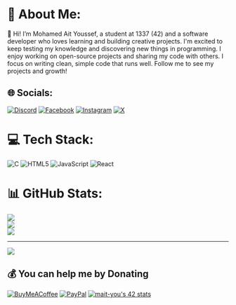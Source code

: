 # 💫 About Me:
👋 Hi! I’m Mohamed Ait Youssef, a student at 1337 (42) and a software developer who loves learning and building creative projects. I'm excited to keep testing my knowledge and discovering new things in programming. I enjoy working on open-source projects and sharing my code with others. I focus on writing clean, simple code that runs well. Follow me to see my projects and growth!


## 🌐 Socials:
[![Discord](https://img.shields.io/badge/Discord-%237289DA.svg?logo=discord&logoColor=white)](https://discord.gg/mait-you) [![Facebook](https://img.shields.io/badge/Facebook-%231877F2.svg?logo=Facebook&logoColor=white)](https://facebook.com/mait-you) [![Instagram](https://img.shields.io/badge/Instagram-%23E4405F.svg?logo=Instagram&logoColor=white)](https://instagram.com/mait_you) [![X](https://img.shields.io/badge/X-black.svg?logo=X&logoColor=white)](https://x.com/mait-you) 

# 💻 Tech Stack:
![C](https://img.shields.io/badge/c-%2300599C.svg?style=for-the-badge&logo=c&logoColor=white) ![HTML5](https://img.shields.io/badge/html5-%23E34F26.svg?style=for-the-badge&logo=html5&logoColor=white) ![JavaScript](https://img.shields.io/badge/javascript-%23323330.svg?style=for-the-badge&logo=javascript&logoColor=%23F7DF1E) ![React](https://img.shields.io/badge/react-%2320232a.svg?style=for-the-badge&logo=react&logoColor=%2361DAFB)
# 📊 GitHub Stats:
![](https://github-readme-stats.vercel.app/api?username=mait-you&theme=dark&hide_border=false&include_all_commits=false&count_private=false)<br/>
![](https://github-readme-streak-stats.herokuapp.com/?user=mait-you&theme=dark&hide_border=false)<br/>
![](https://github-readme-stats.vercel.app/api/top-langs/?username=mait-you&theme=dark&hide_border=false&include_all_commits=false&count_private=false&layout=compact)

---
[![](https://visitcount.itsvg.in/api?id=mait-you&icon=0&color=0)](https://visitcount.itsvg.in)

  ## 💰 You can help me by Donating
  [![BuyMeACoffee](https://img.shields.io/badge/Buy%20Me%20a%20Coffee-ffdd00?style=for-the-badge&logo=buy-me-a-coffee&logoColor=black)](https://buymeacoffee.com/mait-you) [![PayPal](https://img.shields.io/badge/PayPal-00457C?style=for-the-badge&logo=paypal&logoColor=white)](https://paypal.me/mait-you) 
[![mait-you's 42 stats](https://badge.mediaplus.ma/water/mait-you)](https://github.com/oakoudad/badge42)

  
<!-- Proudly created with GPRM ( https://gprm.itsvg.in ) -->
